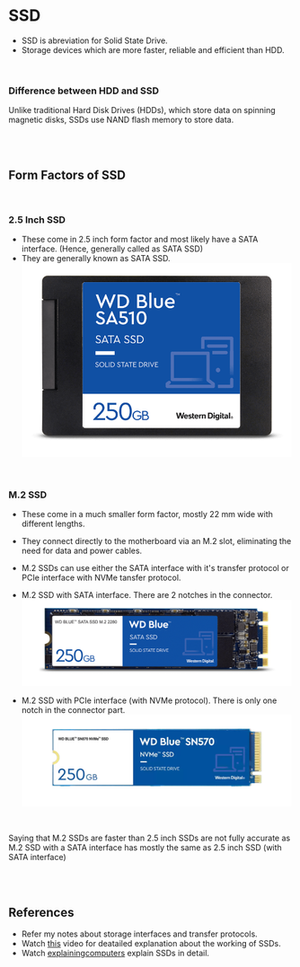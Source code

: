 # SSD

- SSD is abreviation for Solid State Drive.
- Storage devices which are more faster, reliable and efficient than HDD.

<br>

### Difference between HDD and SSD

Unlike traditional Hard Disk Drives (HDDs), which store data on spinning magnetic disks, SSDs use NAND flash memory to store data.

<br>
<br>

## Form Factors of SSD

<br>

### 2.5 Inch SSD

- These come in 2.5 inch form factor and most likely have a SATA interface. (Hence, generally called as SATA SSD)
- They are generally known as SATA SSD.
  ![sata-ssd](./_assets/sata-ssds.png)

<br>

### M.2 SSD

- These come in a much smaller form factor, mostly 22 mm wide with different lengths.
- They connect directly to the motherboard via an M.2 slot, eliminating the need for data and power cables.
- M.2 SSDs can use either the SATA interface with it's transfer protocol or PCIe interface with NVMe tansfer protocol.
- M.2 SSD with SATA interface. There are 2 notches in the connector.
  ![m.2 sata ssd](./_assets/sata-m2.png)

- M.2 SSD with PCIe interface (with NVMe protocol). There is only one notch in the connector part.
  ![m.2 sata ssd](./_assets/pcie-ssd.png)

<br>

Saying that M.2 SSDs are faster than 2.5 inch SSDs are not fully accurate as M.2 SSD with a SATA interface has mostly the same as 2.5 inch SSD (with SATA interface)

<br>
<br>

## References

- Refer my notes about storage interfaces and transfer protocols.
- Watch [this](https://youtu.be/5Mh3o886qpg?si=KdX4ustWKgQW6Rg1) video for deatailed explanation about the working of SSDs.
- Watch [explainingcomputers](https://youtu.be/EXLfErPEYiw?si=KfFFken6bC9z6Kgu) explain SSDs in detail.
